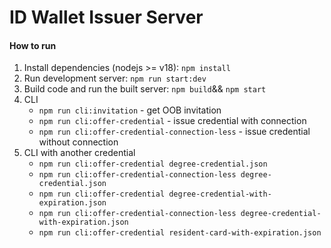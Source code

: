 # ID Wallet Issuer Server
#### How to run

1. Install dependencies (nodejs >= v18):
   `npm install`
2. Run development server:
    `npm run start:dev`
3. Build code and run the built server:
   `npm build`&& `npm start`
4. CLI
   - `npm run cli:invitation` - get OOB invitation
   - `npm run cli:offer-credential` - issue credential with connection
   - `npm run cli:offer-credential-connection-less` - issue credential without connection
5. CLI with another credential
   - `npm run cli:offer-credential degree-credential.json`
   - `npm run cli:offer-credential-connection-less degree-credential.json`
   - `npm run cli:offer-credential degree-credential-with-expiration.json`
   - `npm run cli:offer-credential-connection-less degree-credential-with-expiration.json`
   - `npm run cli:offer-credential resident-card-with-expiration.json`
